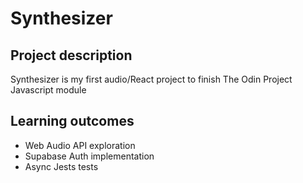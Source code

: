 # Synthesizer

## Project description

Synthesizer is my first audio/React project to finish The Odin Project Javascript module

## Learning outcomes

* Web Audio API exploration
* Supabase Auth implementation
* Async Jests tests


